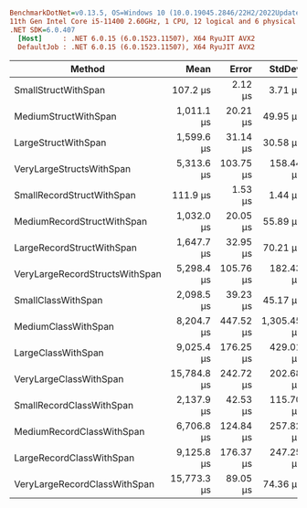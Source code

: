 ``` ini

BenchmarkDotNet=v0.13.5, OS=Windows 10 (10.0.19045.2846/22H2/2022Update)
11th Gen Intel Core i5-11400 2.60GHz, 1 CPU, 12 logical and 6 physical cores
.NET SDK=6.0.407
  [Host]     : .NET 6.0.15 (6.0.1523.11507), X64 RyuJIT AVX2
  DefaultJob : .NET 6.0.15 (6.0.1523.11507), X64 RyuJIT AVX2


```
|                              Method |        Mean |     Error |      StdDev |      Median |      Gen0 |     Gen1 |     Gen2 |   Allocated |
|------------------------------------ |------------:|----------:|------------:|------------:|----------:|---------:|---------:|------------:|
|            SmallStructWithSpan |    107.2 μs |   2.12 μs |     3.71 μs |    105.8 μs |  249.8779 | 249.8779 | 249.8779 |   781.36 KB |
|           MediumStructWithSpan |  1,011.1 μs |  20.21 μs |    49.95 μs |  1,011.1 μs |   33.2031 |  33.2031 |  33.2031 |  2343.78 KB |
|            LargeStructWithSpan |  1,599.6 μs |  31.14 μs |    30.58 μs |  1,597.4 μs |   37.1094 |  37.1094 |  37.1094 |  3906.28 KB |
|       VeryLargeStructsWithSpan |  5,313.6 μs | 103.75 μs |   158.44 μs |  5,335.7 μs |  117.1875 | 117.1875 | 117.1875 |  8593.82 KB |
|      SmallRecordStructWithSpan |    111.9 μs |   1.53 μs |     1.44 μs |    111.7 μs |  249.8779 | 249.8779 | 249.8779 |   781.36 KB |
|     MediumRecordStructWithSpan |  1,032.0 μs |  20.05 μs |    55.89 μs |  1,024.9 μs |   35.1563 |  35.1563 |  35.1563 |  2343.78 KB |
|      LargeRecordStructWithSpan |  1,647.7 μs |  32.95 μs |    70.21 μs |  1,631.4 μs |   35.1563 |  35.1563 |  35.1563 |  3906.28 KB |
| VeryLargeRecordStructsWithSpan |  5,298.4 μs | 105.76 μs |   182.43 μs |  5,289.7 μs |  132.8125 | 132.8125 | 132.8125 |  8593.82 KB |
|             SmallClassWithSpan |  2,098.5 μs |  39.23 μs |    45.17 μs |  2,096.6 μs |  496.0938 | 246.0938 | 246.0938 |  3125.11 KB |
|            MediumClassWithSpan |  8,204.7 μs | 447.52 μs | 1,305.45 μs |  7,666.9 μs |  835.9375 | 421.8750 | 210.9375 |   4687.6 KB |
|             LargeClassWithSpan |  9,025.4 μs | 176.25 μs |   429.01 μs |  8,990.4 μs | 1078.1250 | 500.0000 | 218.7500 |  6250.11 KB |
|         VeryLargeClassWithSpan | 15,784.8 μs | 242.72 μs |   202.68 μs | 15,761.9 μs | 1937.5000 | 843.7500 | 281.2500 | 10937.87 KB |
|       SmallRecordClassWithSpan |  2,137.9 μs |  42.53 μs |   115.70 μs |  2,135.2 μs |  496.0938 | 246.0938 | 246.0938 |  3125.11 KB |
|      MediumRecordClassWithSpan |  6,706.8 μs | 124.84 μs |   257.82 μs |  6,740.0 μs |  812.5000 | 406.2500 | 203.1250 |   4687.6 KB |
|       LargeRecordClassWithSpan |  9,125.8 μs | 176.37 μs |   247.25 μs |  9,209.7 μs | 1078.1250 | 500.0000 | 218.7500 |  6250.11 KB |
|   VeryLargeRecordClassWithSpan | 15,773.3 μs |  89.05 μs |    74.36 μs | 15,760.2 μs | 1937.5000 | 843.7500 | 281.2500 | 10937.86 KB |
